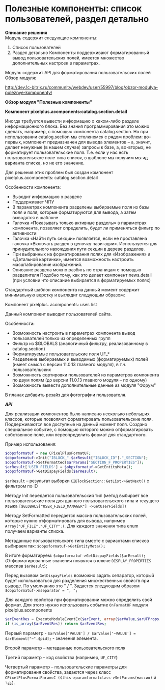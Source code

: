 # Полезные компоненты: список пользователей, раздел детально

**Описание решения**  
Модуль содержит следующие компоненты: 
1. Список пользователей
2. Раздел детально
Компоненты поддерживают форматированный вывод пользовательских полей, имеется множество дополнительных настроек в параметрах.

Модуль содержит API для форматирования пользовательских полей
Обзор модуля:

http://dev.1c-bitrix.ru/community/webdev/user/55997/blog/obzor-modulya-poleznye-komponenty/



**Обзор модуля "Полезные компоненты"**

**Компонент pixelplus.acomponents:catalog.section.detail**

Иногда требуется вывести информацию о каком-либо разделе информационного блока.  Без знания программирования это можно сделать, например, с помощью компонента catalog.section. Но при использовании catalog.section мы столкнемся с рядом проблем: во-первых, компонент предназначен для вывода элементов – а, значит,  делает ненужные (в нашем случае) запросы к базе, а, во-вторых, не форматирует пользовательские поля. Т.е. если у нас есть пользовательское поле типа список, в шаблоне мы получим мы ид варианта списка, но не его значение.

Для решения этих проблем был создан компонент pixelplus.acomponents: catalog.section.detail

Особенности компонента: 
 - Выводит информацию о разделе
 - Поддерживает ЧПУ
 - В параметрах компонента разделены выбираемые поля из базы поля и поля, которые форматируются для вывода, а затем выводятся в шаблоне
 - Галочка «Показывать только активные разделы» в параметрах компонента, позволяет определить, будет ли применяться фильтр по активности
 - Галочка «Найти путь секции» появляется, если не проставлена галочка «Включать раздел в цепочку навигации». Используется для принудительного нахождения пути секции в дереве разделов.
 - При выбранных на форматирования полях для «Изображения» и «Детальной картинки», имеется возможность настроить масштабирование изображений.
 - Описание раздела можно разбить по страницам с помощью разделителя <BREAK /> Подобно тому, как это делает компонент news.detail (при условии что описание выбирается в форматируемых полях)
 
Стандартный шаблон компонента на данный момент содержит минимальную верстку и выглядит следующим образом:

Компонент pixelplus. acomponents: user. list

Данный компонент выводит пользователей сайта. 

Особенности:

- Возможность настроить в параметрах компонента вывод пользователей только из определенных групп
- Фильтр из $GLOBALS (аналогичный фильтру, реализованному в catalog.section)
- Форматируемые пользовательские поля UF_*
- Разделение выбираемых и выводимых (форматируемых) полей (имеет смысл с версии 11.0.13 главного модуля), в т.ч. пользовательских
- Возможность сортировки пользователей из параметров компонента по двум полям (до версии 11.0.13 главного модуля – по одному)
- Возможность вывести  дополнительные данные из модуля "Форум"

В планах добавить резайз для фотографии пользователя.

***API***

Для реализации компонентов было написано несколько небольших классов, которые позволяют форматировать пользовательские поля. Поддерживаются все доступные на данный момент поля. Создано специальное событие, с помощью которого можно отформатировать собственное поле, или переопределить формат для стандартного.

Пример использования:
```php
$obpxformatuf = new CPixelPlusFormatUF;
$obpxformatuf->Init("IBLOCK_".$arResult["IBLOCK_ID"]."_SECTION");    
$obpxformatuf->SetFormatted($arParams["SECTION_F_PROPERTIES"]); 
$arResult['USER_FIELDS'] = $obpxformatuf->GetEntityMeta(); 
$obpxformatuf->GetDispayFields($arResult); 
```

`$arResult` – результат выборки `CIBlockSection::GetList->GetNext()` с фильтром по ID

Методу Init передается пользовательский тип (метод выбирает все пользовательские поля для данного пользовательского типа и текущего языка `[$GLOBALS["USER_FIELD_MANAGER"] ->GetUserFields])`

Методу SetFormatted передается массив пользовательских полей, которые нужно отформатировать для вывода, например `Array("UF_FILE","UF_CITY";)`. Для каждого значения типа enum получаем варианты списка.

Метаданные пользовательского типа вместе с вариантами списков выбираем так:
`$obpxformatuf->GetEntityMeta();`

В итоге форматируем:
`$obpxformatuf->GetDispayFields($arResult);` (Отформатированные значения появятся в ключе `DISPLAY_PROPERTIES` массива `$arResult`);

Перед вызовом `GetDispayFields` возможно задать сепаратор, который будет использоваться для разделения множественных свойств при выводе. По умолчанию это 
" / ". Задается следующим образом `$obpxformatuf->mseparator = ", ";`

Для каждого свойства при форматировании можно определить свой формат. Для этого нужно использовать событие `OnFormatUF` модуля pixelplus.acomponents

```php
$arEventRes = ExecuteModuleEventEx($arEvent, array($arValue,$arUFProps,$pid,$arParams));
if (is_array($arEventRes)) return $arEventRes;
```
Первый параметр - `$arValue['VALUE'] / $arValue['~VALUE'] = $arElement["~".$pid];` - значения элемента.

Второй параметр – метаданные пользовательского поля

Третий параметр – код свойства (например, `UF_CITY`)

Четвертый параметр – пользовательские параметры для форматирования свойства, задаются через класс `CPixelPlusFormatParamsC ($this->paramformatclass->SetParams(массив)` и т.д.).


